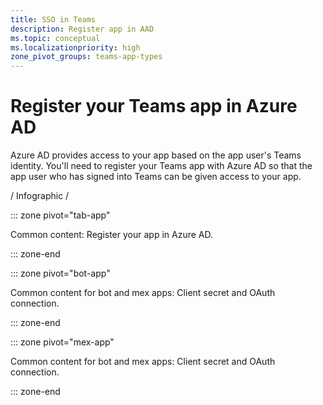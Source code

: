 ```yaml
---
title: SSO in Teams
description: Register app in AAD
ms.topic: conceptual
ms.localizationpriority: high
zone_pivot_groups: teams-app-types
---
```

# Register your Teams app in Azure AD

Azure AD provides access to your app based on the app user's Teams identity. You'll need to register your Teams app with Azure AD so that the app user who has signed into Teams can be given access to your app.

/ Infographic /

::: zone pivot="tab-app"

Common content: Register your app in Azure AD.

::: zone-end

::: zone pivot="bot-app"

Common content for bot and mex apps: Client secret and OAuth connection.

::: zone-end

::: zone pivot="mex-app"

Common content for bot and mex apps: Client secret and OAuth connection.

::: zone-end
